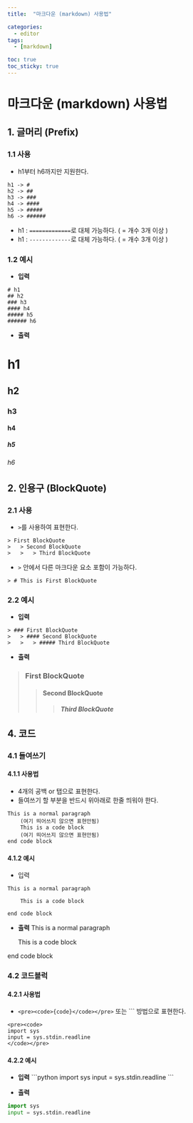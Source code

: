 ```yaml
---
title:  "마크다운 (markdown) 사용법" 

categories:
  - editor
tags:
  - [markdown]

toc: true
toc_sticky: true
---
```


마크다운 (markdown) 사용법
======================
## 1. 글머리 (Prefix)
### 1.1 사용
- h1부터 h6까지만 지원한다.
```
h1 -> #
h2 -> ##
h3 -> ###
h4 -> ####
h5 -> #####
h6 -> ######
```
- h1 : `=============`로 대체 가능하다. ( = 개수 3개 이상 )
- h1 : `-------------`로 대체 가능하다. ( = 개수 3개 이상 )

### 1.2 예시

- **입력**
```
# h1
## h2
### h3
#### h4
##### h5
###### h6
```
- **출력**
# h1
## h2
### h3
#### h4
##### h5
###### h6

## 2. 인용구 (BlockQuote)
### 2.1 사용

- `>`를 사용하여 표현한다.  
```
> First BlockQuote
>   > Second BlockQuote
>   >   > Third BlockQuote
```
- `>` 안에서 다른 마크다운 요소 포함이 가능하다.
```
> # This is First BlockQuote
```

### 2.2 예시

- **입력**
```
> ### First BlockQuote
>   > #### Second BlockQuote
>   >   > ##### Third BlockQuote
```  
- **출력**
> ### First BlockQuote
>    > #### Second BlockQuote
>    >    > ##### Third BlockQuote

<!-- ## 3. 목록 (List)
### 3.1 순서가 있는 목록 (Ordered List)
#### 3.1.1 사용

- `1. 2.`와 같이 '숫자 + 점'을 사용하여 표현한다.
```
1. first
2. second
3. third
```  
- 어떤 번호를 입력해도 순서는 내림차순으로 정의된다.
```
1. first
3. third
2. second
```

#### 3.1.2 예시

- **입력**
```
1. first
2. second
3. third
```
- **출력**
1. first
2. second
3. third  

### 3.2 순서가 없는 목록 (Unordered List)
#### 3.2.1 사용
- `*` `+` `-` 으로 표현한다.
```
+ Step 1
    + Step 2
        + Step 3
- Step 1
    - Step 2
        - Step 3
```
- 혼합해서 사용해도된다.
```
- Step 1
    * Step 2
        + Step 3
```

#### 3.2.2 예시

- **입력**
```
- Step 1
  * Step 2
      + Step 3
```  
- **출력**
- Step 1
  * Step 2
      + Step 3 -->

## 4. 코드
### 4.1 들여쓰기
#### 4.1.1 사용법
- 4개의 공백 or 탭으로 표현한다.
- 들여쓰기 할 부분을 반드시 위아래로 한줄 띄워야 한다.
```
This is a normal paragraph
    (여기 띄어쓰지 않으면 표현안됨)
    This is a code block
    (여기 띄어쓰지 않으면 표현안됨)
end code block
```

#### 4.1.2 예시
- 입력
```
This is a normal paragraph

    This is a code block
    
end code block
```
- **출력**
This is a normal paragraph

    This is a code block
    
end code block

### 4.2 코드블럭
#### 4.2.1 사용법
- `<pre><code>{code}</code></pre>` 또는 \``` 방법으로 표현한다.
```
<pre><code>
import sys
input = sys.stdin.readline
</code></pre>
```

#### 4.2.2 예시

- **입력**
\```python
import sys
input = sys.stdin.readline
\```

- **출력**
```python
import sys
input = sys.stdin.readline
```
